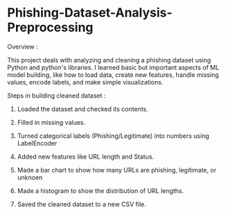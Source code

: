 # Phishing-Dataset-Analysis-Preprocessing

Overview :

This project deals with analyzing and cleaning a phishing dataset using Python and python's libraries. I learned basic but important aspects of ML model building, like how to load data, create new features, handle missing values, encode labels, and make simple visualizations.

Steps in building cleaned dataset :

1. Loaded the dataset and checked its contents.

2. Filled in missing values.

3. Turned categorical labels (Phishing/Legitimate) into numbers using LabelEncoder

4. Added new features like URL length and Status.

5. Made a bar chart to show how many URLs are phishing, legitimate, or unknoen

6. Made a histogram to show the distribution of URL lengths.

7. Saved the cleaned dataset to a new CSV file.

